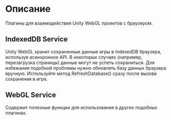 # Описание
Плагины для взаимодействия Unity WebGL проектов с браузером.
## IndexedDB Service
Unity WebGL хранит сохраненные данные игры в IndexedDB браузера, используя асинхронное API.
В некоторых случаях (например, перезагрузка страницы) данные могут не успеть сохраниться.
Для избежания подобной проблемы нужно обновлять базу данных браузера вручную.
Используйте метод RefreshDatabase() сразу после вызова сохранения в игре.
## WebGL Service
Содержит полезные функции для использования в других подобных плагинах.
